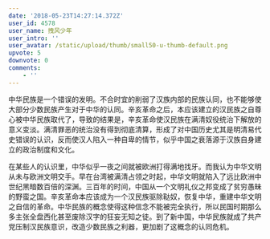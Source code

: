 ```yaml
---
date: '2018-05-23T14:27:14.372Z'
user_id: 4578
user_name: 拽风少年
user_intro: ''
user_avatar: /static/upload/thumb/small50-u-thumb-default.png
upvote: 5
downvote: 0
comments:
    - ''
---
```


中华民族是一个错误的发明。不合时宜的削弱了汉族内部的民族认同，也不能够使大部分少数民族产生对于中华的认同。辛亥革命之后，本应该建立的汉民族之自尊心被中华民族取代了，导致的结果是，辛亥革命使汉民族在满清奴役统治下解放的意义变淡。满清罪恶的统治没有得到彻底清算，形成了对中国历史尤其是明清易代史错误的认识，反而使汉人陷入一种自卑的情节，似乎中国之衰落源于汉族自身建立的政治制度和文化。

在某些人的认识里，中华似乎一夜之间就被欧洲打得满地找牙。而我认为中华文明从未与欧洲文明交手。早在台湾被满清占领之时起，中华文明就陷入了远比欧洲中世纪黑暗数百倍的深渊。三百年的时间，中国从一个文明礼仪之邦变成了贫穷愚昧的野蛮之国。辛亥革命本应该成为一个汉民族驱除鞑奴，恢复中华，重建中华文明之自信的革命。中华民族的概念使得这种信念不能被完全执行，所以民国时期那么多主张全盘西化甚至废除汉字的狂妄无知之徒。到了新中国，中华民族就成了共产党压制汉民族意识，改造少数民族之利器，更加剧了这概念的认同危机。
